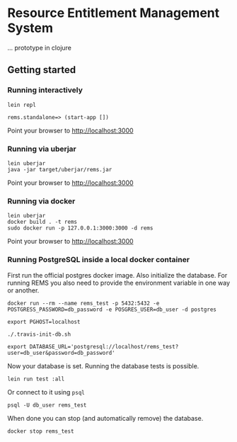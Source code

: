 # Resource Entitlement Management System

... prototype in clojure

## Getting started

### Running interactively

```
lein repl

rems.standalone=> (start-app [])
```

Point your browser to <http://localhost:3000>

### Running via uberjar

```
lein uberjar
java -jar target/uberjar/rems.jar
```

Point your browser to <http://localhost:3000>

### Running via docker

```
lein uberjar
docker build . -t rems
sudo docker run -p 127.0.0.1:3000:3000 -d rems
```

Point your browser to <http://localhost:3000>

### Running PostgreSQL inside a local docker container

First run the official postgres docker image. Also initialize the database. For running REMS you also need to provide the environment variable in one way or another.

```
docker run --rm --name rems_test -p 5432:5432 -e POSTGRESS_PASSWORD=db_password -e POSGRES_USER=db_user -d postgres

export PGHOST=localhost

./.travis-init-db.sh

export DATABASE_URL='postgresql://localhost/rems_test?user=db_user&password=db_password'
```

Now your database is set. Running the database tests is possible.

```
lein run test :all
```

Or connect to it using `psql`

```
psql -U db_user rems_test
```

When done you can stop (and automatically remove) the database.

```
docker stop rems_test
```
